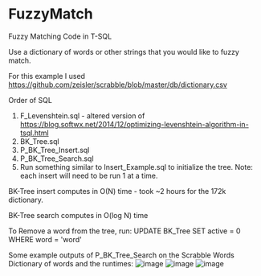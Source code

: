 # FuzzyMatch
Fuzzy Matching Code in T-SQL

Use a dictionary of words or other strings that you would like to fuzzy match.

For this example I used https://github.com/zeisler/scrabble/blob/master/db/dictionary.csv

Order of SQL 
1) F_Levenshtein.sql - altered version of https://blog.softwx.net/2014/12/optimizing-levenshtein-algorithm-in-tsql.html
2) BK_Tree.sql
3) P_BK_Tree_Insert.sql
4) P_BK_Tree_Search.sql
5) Run something similar to Insert_Example.sql to initialize the tree. Note: each insert will need to be run 1 at a time.

BK-Tree insert computes in O(N) time - took ~2 hours for the 172k dictionary.

BK-Tree search computes in O(log N) time

To Remove a word from the tree, run: UPDATE BK_Tree SET active = 0 WHERE word = 'word'

Some example outputs of P_BK_Tree_Search on the Scrabble Words Dictionary of words and the runtimes:
![image](https://github.com/sfelman/FuzzyMatch/assets/7735212/07119d83-70b6-4f18-83e2-90f5118b5ec7)
![image](https://github.com/sfelman/FuzzyMatch/assets/7735212/7b9decc8-daa8-404f-be28-56e327fcbce6)
![image](https://github.com/sfelman/FuzzyMatch/assets/7735212/0b46befa-4bfd-4628-adab-6b2e2f9d63a2)

